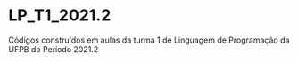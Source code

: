 # LP_T1_2021.2
Códigos construídos em aulas da turma 1 de Linguagem de Programação da UFPB do Período 2021.2
